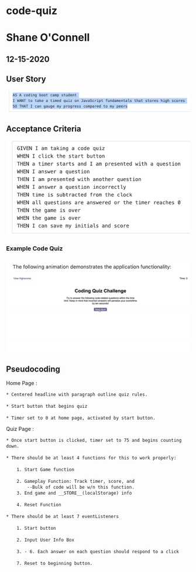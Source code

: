 # code-quiz
# Shane O'Connell
## 12-15-2020

## User Story 
![User Story](./img/userStory.png)

## Acceptance Criteria
![Acceptance Criteria](./img/assignmentCriteria.png)

### Example Code Quiz
![Example Code Quiz](./img/exampleQuiz.png)

## Pseudocoding

Home Page : 

    * Centered headline with paragraph outline quiz rules. 

    * Start button that begins quiz

    * Timer set to 0 at home page, activated by start button. 


Quiz Page : 

    * Once start button is clicked, timer set to 75 and begins counting down. 

    * There should be at least 4 functions for this to work properly:

        1. Start Game function

        2. Gameplay Function: Track timer, score, and 
            --Bulk of code will be w/n this function.
        3. End game and __STORE__(localStorage) info

        4. Reset Function

    * There should be at least 7 eventListeners

        1. Start button 

        2. Input User Info Box

        3. - 6. Each answer on each question should respond to a click

        7. Reset to beginning button. 